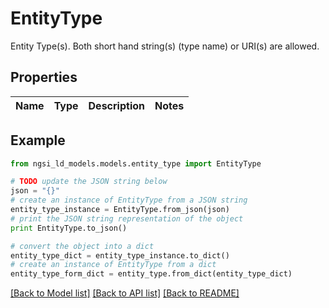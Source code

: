 # EntityType

Entity Type(s). Both short hand string(s) (type name) or URI(s) are allowed. 

## Properties
Name | Type | Description | Notes
------------ | ------------- | ------------- | -------------

## Example

```python
from ngsi_ld_models.models.entity_type import EntityType

# TODO update the JSON string below
json = "{}"
# create an instance of EntityType from a JSON string
entity_type_instance = EntityType.from_json(json)
# print the JSON string representation of the object
print EntityType.to_json()

# convert the object into a dict
entity_type_dict = entity_type_instance.to_dict()
# create an instance of EntityType from a dict
entity_type_form_dict = entity_type.from_dict(entity_type_dict)
```
[[Back to Model list]](../README.md#documentation-for-models) [[Back to API list]](../README.md#documentation-for-api-endpoints) [[Back to README]](../README.md)


